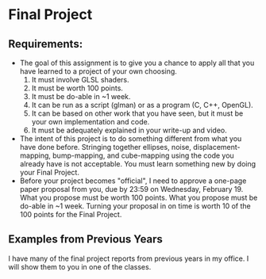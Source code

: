 # Final Project
## Requirements:
- The goal of this assignment is to give you a chance to apply all that you have learned to a project of your own choosing.
  1. It must involve GLSL shaders.
  2. It must be worth 100 points.
  3. It must be do-able in ~1 week.
  4. It can be run as a script (glman) or as a program (C, C++, OpenGL).
  5. It can be based on other work that you have seen, but it must be your own implementation and code.
  6. It must be adequately explained in your write-up and video.
- The intent of this project is to do something different from what you have done before. Stringing together ellipses, noise, displacement-mapping, bump-mapping, and cube-mapping using the code you already have is not acceptable. You must learn something new by doing your Final Project.
- Before your project becomes "official", I need to approve a one-page paper proposal from you, due by 23:59 on Wednesday, February 19.
What you propose must be worth 100 points.
What you propose must be do-able in ~1 week.
Turning your proposal in on time is worth 10 of the 100 points for the Final Project.

## Examples from Previous Years
I have many of the final project reports from previous years in my office. I will show them to you in one of the classes.
